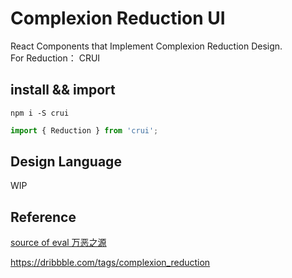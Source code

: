 # Complexion Reduction UI
React Components that Implement Complexion Reduction Design.  
For Reduction： CRUI

## install && import

```shell
npm i -S crui
```

```javascript
import { Reduction } from 'crui';
```

## Design Language

WIP

## Reference

[source of eval 万恶之源](https://medium.com/swarm-nyc/complexion-reduction-a-new-trend-in-mobile-design-cef033a0b978#.6zmhrzkya)

https://dribbble.com/tags/complexion_reduction
